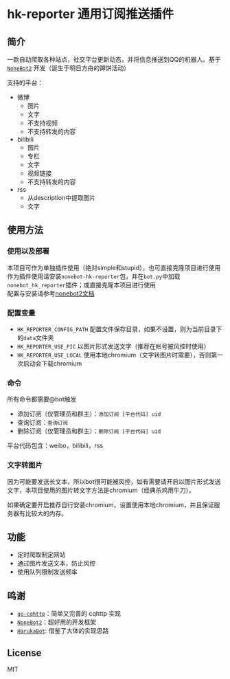 # hk-reporter  通用订阅推送插件

## 简介
一款自动爬取各种站点，社交平台更新动态，并将信息推送到QQ的机器人。基于 [`NoneBot2`](https://github.com/nonebot/nonebot2 ) 开发（诞生于明日方舟的蹲饼活动）

支持的平台：
* 微博
    * 图片
    * 文字
    * 不支持视频
    * 不支持转发的内容
* bilibili
    * 图片
    * 专栏
    * 文字
    * 视频链接
    * 不支持转发的内容
* rss
    * 从description中提取图片
    * 文字

## 使用方法

### 使用以及部署
本项目可作为单独插件使用（绝对simple和stupid），也可直接克隆项目进行使用  
作为插件使用请安装`nonebot-hk-reporter`包，并在`bot.py`中加载`nonebot_hk_reporter`插件；或直接克隆本项目进行使用  
配置与安装请参考[nonebot2文档](https://v2.nonebot.dev/)

### 配置变量
* `HK_REPORTER_CONFIG_PATH` 配置文件保存目录，如果不设置，则为当前目录下的`data`文件夹
* `HK_REPORTER_USE_PIC` 以图片形式发送文字（推荐在帐号被风控时使用）
* `HK_REPORTER_USE_LOCAL` 使用本地chromium（文字转图片时需要），否则第一次启动会下载chromium

### 命令
所有命令都需要@bot触发
* 添加订阅（仅管理员和群主）：`添加订阅 [平台代码] uid`
* 查询订阅：`查询订阅`
* 删除订阅（仅管理员和群主）：`删除订阅 [平台代码] uid`

平台代码包含：weibo，bilibili，rss
### 文字转图片
因为可能要发送长文本，所以bot很可能被风控，如有需要请开启以图片形式发送文字，本项目使用的图片转文字方法是chromium（经典杀鸡用牛刀）。

如果确定要开启推荐自行安装chromium，设置使用本地chromium，并且保证服务器有比较大的内存。
## 功能
* 定时爬取制定网站
* 通过图片发送文本，防止风控
* 使用队列限制发送频率

## 鸣谢
* [`go-cqhttp`](https://github.com/Mrs4s/go-cqhttp)：简单又完善的 cqhttp 实现
* [`NoneBot2`](https://github.com/nonebot/nonebot2)：超好用的开发框架
* [`HarukaBot`](https://github.com/SK-415/HarukaBot/): 借鉴了大体的实现思路

## License
MIT

